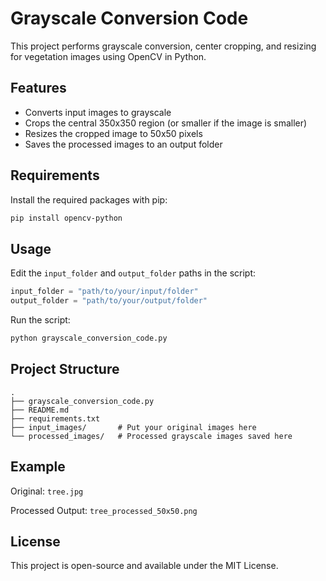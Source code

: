 # Grayscale Conversion Code

This project performs grayscale conversion, center cropping, and resizing for vegetation images using OpenCV in Python.

## Features
- Converts input images to grayscale
- Crops the central 350x350 region (or smaller if the image is smaller)
- Resizes the cropped image to 50x50 pixels
- Saves the processed images to an output folder

## Requirements
Install the required packages with pip:
```bash
pip install opencv-python
```

## Usage
Edit the `input_folder` and `output_folder` paths in the script:
```python
input_folder = "path/to/your/input/folder"
output_folder = "path/to/your/output/folder"
```
Run the script:
```bash
python grayscale_conversion_code.py
```

## Project Structure
```
.
├── grayscale_conversion_code.py
├── README.md
├── requirements.txt
├── input_images/       # Put your original images here
└── processed_images/   # Processed grayscale images saved here
```

## Example
Original: `tree.jpg`

Processed Output: `tree_processed_50x50.png`

## License
This project is open-source and available under the MIT License.